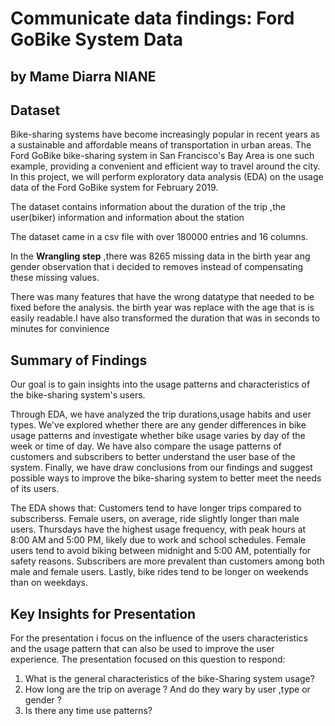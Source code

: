 # Communicate data findings: Ford GoBike System Data
## by Mame Diarra NIANE


## Dataset

Bike-sharing systems have become increasingly popular in recent years as a sustainable and affordable means of transportation in urban areas. The Ford GoBike bike-sharing system in San Francisco's Bay Area is one such example, providing a convenient and efficient way to travel around the city. In this project, we will perform exploratory data analysis (EDA) on the usage data of the Ford GoBike system for February 2019.

The dataset contains information about the duration of the trip ,the user(biker) information and information about the station

The dataset came in a csv file with over 180000 entries and 16 columns.

In the **Wrangling step** ,there was 8265 missing data in the birth year ang gender observation that i decided to removes instead of compensating these missing values.

There was many features that have the wrong datatype that needed to be fixed before the analysis. the birth year was replace with the age that is is easily readable.I have also transformed the duration that was in seconds to minutes for convinience


## Summary of Findings

Our goal is to gain insights into the usage patterns and characteristics of the bike-sharing system's users.

Through EDA, we have analyzed the trip durations,usage habits and user types. We've explored whether there are any gender differences in bike usage patterns and investigate whether bike usage varies by day of the week or time of day. We have also compare the usage patterns of customers and subscribers to better understand the user base of the system. Finally, we have draw conclusions from our findings and suggest possible ways to improve the bike-sharing system to better meet the needs of its users.

The EDA  shows that:
Customers tend to have longer trips compared to subscriberss.
Female users, on average, ride slightly longer than male users. 
Thursdays have the highest usage frequency, with peak hours at 8:00 AM and 5:00 PM, likely due to work and school schedules. Female users tend to avoid biking between midnight and 5:00 AM, potentially for safety reasons.
Subscribers are more prevalent than customers among both male and female users. 
Lastly, bike rides tend to be longer on weekends than on weekdays.


## Key Insights for Presentation

For the presentation i focus on the influence of the users characteristics and the usage pattern that can also be used to improve the user experience.
The presentation focused on this question to respond:
1. What is the general characteristics of the bike-Sharing system usage? 
2. How long are the trip on average ? And do they wary by user ,type or gender ? 
3. Is there any time use patterns?
